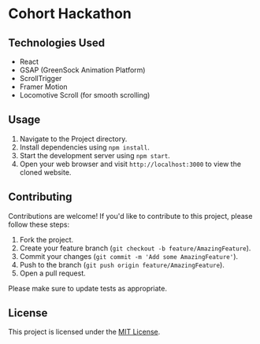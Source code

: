 # Cohort Hackathon


## Technologies Used

- React
- GSAP (GreenSock Animation Platform)
- ScrollTrigger
- Framer Motion
- Locomotive Scroll (for smooth scrolling)

## Usage

1. Navigate to the Project directory.
2. Install dependencies using `npm install`.
3. Start the development server using `npm start`.
4. Open your web browser and visit `http://localhost:3000` to view the cloned website.

## Contributing

Contributions are welcome! If you'd like to contribute to this project, please follow these steps:

1. Fork the project.
2. Create your feature branch (`git checkout -b feature/AmazingFeature`).
3. Commit your changes (`git commit -m 'Add some AmazingFeature'`).
4. Push to the branch (`git push origin feature/AmazingFeature`).
5. Open a pull request.

Please make sure to update tests as appropriate.

## License

This project is licensed under the [MIT License](LICENSE).
